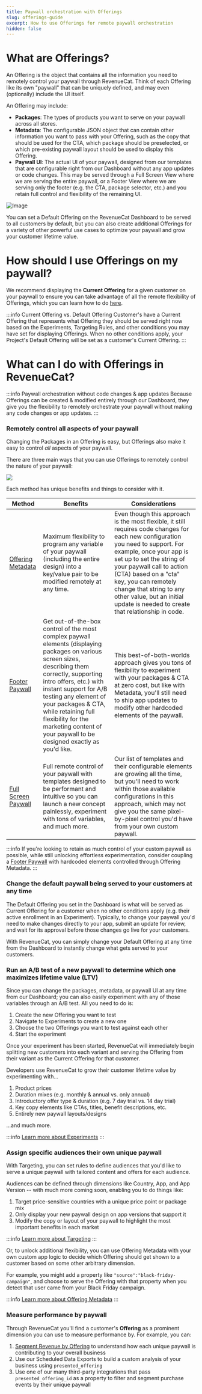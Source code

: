 ```yaml
---
title: Paywall orchestration with Offerings
slug: offerings-guide
excerpt: How to use Offerings for remote paywall orchestration
hidden: false
---
```


# What are Offerings?

An Offering is the object that contains all the information you need to remotely control your paywall through RevenueCat. Think of each Offering like its own "paywall" that can be uniquely defined, and may even (optionally) include the UI itself.

An Offering may include:

- **Packages**: The types of products you want to serve on your paywall across all stores.
- **Metadata**: The configurable JSON object that can contain other information you want to pass with your Offering, such as the copy that should be used for the CTA, which package should be preselected, or which pre-existing paywall layout should be used to display this Offering.
- **Paywall UI**: The actual UI of your paywall, designed from our templates that are configurable right from our Dashboard without any app updates or code changes. This may be served through a Full Screen View where we are serving the entire paywall, or a Footer View where we are serving only the footer (e.g. the CTA, package selector, etc.) and you retain full control and flexibility of the remaining UI.

![Image](https://files.readme.io/3b5660c-Untitled_11.png)

You can set a Default Offering on the RevenueCat Dashboard to be served to all customers by default, but you can also create additional Offerings for a variety of other powerful use cases to optimize your paywall and grow your customer lifetime value.

# How should I use Offerings on my paywall?

We recommend displaying the **Current Offering** for a given customer on your paywall to ensure you can take advantage of all the remote flexibility of Offerings, which you can learn how to do [here](/docs/displaying-products#fetching-offerings).

:::info Current Offering vs. Default Offering
Customer's have a Current Offering that represents what Offering they should be served right now based on the Experiments, Targeting Rules, and other conditions you may have set for displaying Offerings. When no other conditions apply, your Project's Default Offering will be set as a customer's Current Offering.
:::

# What can I do with Offerings in RevenueCat?

:::info Paywall orchestration without code changes & app updates
Because Offerings can be created & modified entirely through our Dashboard, they give you the flexibility to remotely orchestrate your paywall without making any code changes or app updates.
:::

### Remotely control all aspects of your paywall

Changing the Packages in an Offering is easy, but Offerings also make it easy to control _all_ aspects of your paywall.

There are three main ways that you can use Offerings to remotely control the nature of your paywall:

![](https://files.readme.io/d4971fc-image.png)

Each method has unique benefits and things to consider with it.

| Method                                       | Benefits                                                                                                                                                                                                                                                                                                                                                          | Considerations                                                                                                                                                                                                                                                                                                                                                                |
| -------------------------------------------- | ----------------------------------------------------------------------------------------------------------------------------------------------------------------------------------------------------------------------------------------------------------------------------------------------------------------------------------------------------------------- | ----------------------------------------------------------------------------------------------------------------------------------------------------------------------------------------------------------------------------------------------------------------------------------------------------------------------------------------------------------------------------- |
| [Offering Metadata](/docs/offering-metadata) | Maximum flexibility to program any variable of your paywall (including the entire design) into a key/value pair to be modified remotely at any time.                                                                                                                                                                                                              | Even though this approach is the most flexible, it still requires code changes for each new configuration you need to support. For example, once your app is set up to set the string of your paywall call to action (CTA) based on a "cta" key, you can remotely change that string to any other value, but an initial update is needed to create that relationship in code. |
| [Footer Paywall](/docs/paywalls)             | Get out-of-the-box control of the most complex paywall elements (displaying packages on various screen sizes, describing them correctly, supporting intro offers, etc.) with instant support for A/B testing any element of your packages & CTA, while retaining full flexibility for the marketing content of your paywall to be designed exactly as you'd like. | This best-of-both-worlds approach gives you tons of flexibility to experiment with your packages & CTA at zero cost, but like with Metadata, you'll still need to ship app updates to modify other hardcoded elements of the paywall.                                                                                                                                         |
| [Full Screen Paywall](/docs/paywalls)        | Full remote control of your paywall with templates designed to be performant and intuitive so you can launch a new concept painlessly, experiment with tons of variables, and much more.                                                                                                                                                                          | Our list of templates and their configurable elements are growing all the time, but you'll need to work within those available configurations in this approach, which may not give you the same pixel-by-pixel control you'd have from your own custom paywall.                                                                                                               |

:::info
If you're looking to retain as much control of your custom paywall as possible, while still unlocking effortless experimentation, consider coupling a [Footer Paywall](/docs/displaying-paywalls#how-to-display-a-footer-paywall-on-your-custom-paywall) with hardcoded elements controlled through Offering Metadata.
:::

### Change the default paywall being served to your customers at any time

The Default Offering you set in the Dashboard is what will be served as Current Offering for a customer when no other conditions apply (e.g. their active enrollment in an Experiment). Typically, to change your paywall you'd need to make changes directly to your app, submit an update for review, and wait for its approval before those changes go live for your customers.

With RevenueCat, you can simply change your Default Offering at any time from the Dashboard to instantly change what gets served to your customers.

### Run an A/B test of a new paywall to determine which one maximizes lifetime value (LTV)

Since you can change the packages, metadata, or paywall UI at any time from our Dashboard; you can also easily experiment with any of those variables through an A/B test. All you need to do is:

1. Create the new Offering you want to test
2. Navigate to Experiments to create a new one
3. Choose the two Offerings you want to test against each other
4. Start the experiment

Once your experiment has been started, RevenueCat will immediately begin splitting new customers into each variant and serving the Offering from their variant as the Current Offering for that customer.

Developers use RevenueCat to grow their customer lifetime value by experimenting with...

1. Product prices
2. Duration mixes (e.g. monthly & annual vs. only annual)
3. Introductory offer type & duration (e.g. 7 day trial vs. 14 day trial)
4. Key copy elements like CTAs, titles, benefit descriptions, etc.
5. Entirely new paywall layouts/designs

...and much more.

:::info [Learn more about Experiments](/docs/experiments-v1)
:::

### Assign specific audiences their own unique paywall

With Targeting, you can set rules to define audiences that you'd like to serve a unique paywall with tailored content and offers for each audience.

Audiences can be defined through dimensions like Country, App, and App Version -- with much more coming soon, enabling you to do things like:

1. Target price-sensitive countries with a unique price point or package mix
2. Only display your new paywall design on app versions that support it
3. Modify the copy or layout of your paywall to highlight the most important benefits in each market

:::info [Learn more about Targeting](/docs/targeting)
:::

Or, to unlock additional flexibility, you can use Offering Metadata with your own custom app logic to decide which Offering should get shown to a customer based on some other arbitrary dimension.

For example, you might add a property like `"source":"black-friday-campaign"`, and choose to serve the Offering with that property when you detect that user came from your Black Friday campaign.

:::info [Learn more about Offering Metadata](/docs/offering-metadata)
:::

### Measure performance by paywall

Through RevenueCat you'll find a customer's **Offering** as a prominent dimension you can use to measure performance by. For example, you can:

1. [Segment Revenue by Offering](https://app.revenuecat.com/charts/revenue?chart_type=Stacked%20area&segment=offering_id) to understand how each unique paywall is contributing to your overall business
2. Use our Scheduled Data Exports to build a custom analysis of your business using `presented_offering`
3. Use one of our many third-party integrations that pass `presented_offering_id` as a property to filter and segment purchase events by their unique paywall
